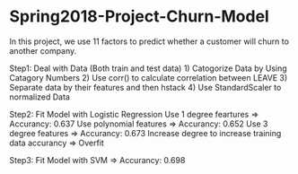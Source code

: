 # Spring2018-Project-Churn-Model

In this project, we use 11 factors to predict whether a customer will churn to another company. 


Step1: Deal with Data (Both train and test data)
       1) Catogorize Data by Using Catagory Numbers
       2) Use corr() to calculate correlation between LEAVE
       3) Separate data by their features and then hstack
       4) Use StandardScaler to normalized Data
       
Step2: Fit Model with Logistic Regression
       Use 1 degree feartures => Accurancy: 0.637
       Use polynomial features => Accurancy: 0.652
       Use 3 degree features => Accurancy: 0.673
       Increase degree to increase training data accurancy => Overfit
       
Step3: Fit Model with SVM => Accurancy: 0.698




